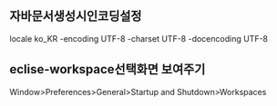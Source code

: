 
## 자바문서생성시인코딩설정
 locale ko_KR -encoding UTF-8 -charset UTF-8 -docencoding UTF-8

## eclise-workspace선택화면 보여주기
 Window>Preferences>General>Startup and Shutdown>Workspaces
